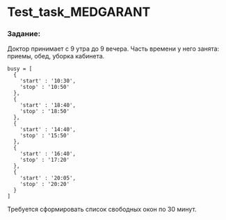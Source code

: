 # Test_task_MEDGARANT
### Задание:
Доктор принимает с 9 утра до 9 вечера.
Часть времени у него занята: приемы, обед, уборка кабинета.
```
busy = [
  {
    'start' : '10:30',
    'stop' : '10:50'
  },
  {
    'start' : '18:40',
    'stop' : '18:50'
  },
  {
    'start' : '14:40',
    'stop' : '15:50'
  },
  {
    'start' : '16:40',
    'stop' : '17:20'
  },
  {
    'start' : '20:05',
    'stop' : '20:20'
  }
]
```

Требуется сформировать список свободных окон по 30 минут.
